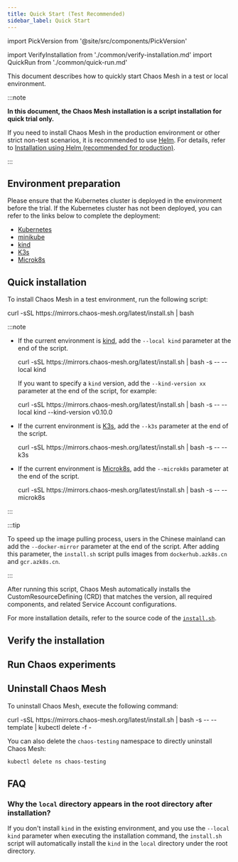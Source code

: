 ```yaml
---
title: Quick Start (Test Recommended)
sidebar_label: Quick Start
---
```


import PickVersion from '@site/src/components/PickVersion'

import VerifyInstallation from './common/verify-installation.md'
import QuickRun from './common/quick-run.md'

This document describes how to quickly start Chaos Mesh in a test or local environment.

:::note

**In this document, the Chaos Mesh installation is a script installation for quick trial only.**

If you need to install Chaos Mesh in the production environment or other strict non-test scenarios, it is recommended to use [Helm](https://helm.sh/). For details, refer to [Installation using Helm (recommended for production)](production-installation-using-helm.md).

:::

## Environment preparation

Please ensure that the Kubernetes cluster is deployed in the environment before the trial. If the Kubernetes cluster has not been deployed, you can refer to the links below to complete the deployment:

- [Kubernetes](https://kubernetes.io/docs/setup/)
- [minikube](https://minikube.sigs.k8s.io/docs/start/)
- [kind](https://kind.sigs.k8s.io/docs/user/quick-start/)
- [K3s](https://rancher.com/docs/k3s/latest/en/quick-start/)
- [Microk8s](https://microk8s.io/)

## Quick installation

To install Chaos Mesh in a test environment, run the following script:

<PickVersion className="language-bash">
curl -sSL https://mirrors.chaos-mesh.org/latest/install.sh | bash
</PickVersion>

:::note

- If the current environment is [kind](https://kind.sigs.k8s.io/), add the `--local kind` parameter at the end of the script.

  <PickVersion className="language-bash">
  curl -sSL https://mirrors.chaos-mesh.org/latest/install.sh | bash -s -- --local kind
  </PickVersion>

  If you want to specify a `kind` version, add the `--kind-version xx` parameter at the end of the script, for example:

  <PickVersion className="language-bash">
  curl -sSL https://mirrors.chaos-mesh.org/latest/install.sh | bash -s -- --local kind --kind-version v0.10.0
  </PickVersion>

- If the current environment is [K3s](https://k3s.io/), add the `--k3s` parameter at the end of the script.

  <PickVersion className="language-bash">
  curl -sSL https://mirrors.chaos-mesh.org/latest/install.sh | bash -s -- --k3s
  </PickVersion>

- If the current environment is [Microk8s](https://microk8s.io/), add the `--microk8s` parameter at the end of the script.

  <PickVersion className="language-bash">
  curl -sSL https://mirrors.chaos-mesh.org/latest/install.sh | bash -s -- --microk8s
  </PickVersion>

:::

:::tip

To speed up the image pulling process, users in the Chinese mainland can add the `--docker-mirror` parameter at the end of the script. After adding this parameter, the `install.sh` script pulls images from `dockerhub.azk8s.cn` and `gcr.azk8s.cn`.

:::

After running this script, Chaos Mesh automatically installs the CustomResourceDefining (CRD) that matches the version, all required components, and related Service Account configurations.

For more installation details, refer to the source code of the [`install.sh`](https://github.com/chaos-mesh/chaos-mesh/blob/master/install.sh).

## Verify the installation

<VerifyInstallation />

## Run Chaos experiments

<QuickRun />

## Uninstall Chaos Mesh

To uninstall Chaos Mesh, execute the following command:

<PickVersion className="language-bash">
curl -sSL https://mirrors.chaos-mesh.org/latest/install.sh | bash -s -- --template | kubectl delete -f -
</PickVersion>

You can also delete the `chaos-testing` namespace to directly uninstall Chaos Mesh:

```sh
kubectl delete ns chaos-testing
```

## FAQ

### Why the `local` directory appears in the root directory after installation?

If you don't install `kind` in the existing environment, and you use the `--local kind` parameter when executing the installation command, the `install.sh` script will automatically install the `kind` in the `local` directory under the root directory.
